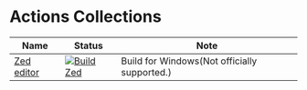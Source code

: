 # Actions Collections

| Name                                                | Status                                                                                                                                                                   | Note              |
|-----------------------------------------------------|--------------------------------------------------------------------------------------------------------------------------------------------------------------------------|-------------------|
| [Zed editor](https://github.com/zed-industries/zed) | [![Build Zed](https://github.com/colorsakura/actions/actions/workflows/zed.yml/badge.svg?branch=main)](https://github.com/colorsakura/actions/actions/workflows/zed.yml) | Build for Windows(Not officially supported.) |
